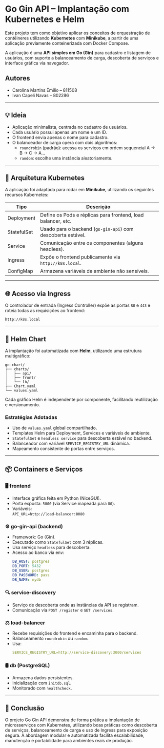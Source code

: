 # Go Gin API – Implantação com Kubernetes e Helm

Este projeto tem como objetivo aplicar os conceitos de orquestração de contêineres utilizando **Kubernetes** com **Minikube**, a partir de uma aplicação previamente conteinerizada com Docker Compose.

A aplicação é uma **API simples em Go (Gin)** para cadastro e listagem de usuários, com suporte a balanceamento de carga, descoberta de serviços e interface gráfica via navegador.

## Autores

- Carolina Martins Emilio – 811508  
- Ivan Capeli Navas – 802286

---

## 💡 Ideia

- Aplicação minimalista, centrada no cadastro de usuários.
- Cada usuário possui apenas um nome e um ID.
- O frontend envia apenas o nome para cadastro.
- O balanceador de carga opera com dois algoritmos:  
  - `roundrobin` (padrão): acessa os serviços em ordem sequencial A → B → C → A...  
  - `random`: escolhe uma instância aleatoriamente.

---

## 🧱 Arquitetura Kubernetes

A aplicação foi adaptada para rodar em **Minikube**, utilizando os seguintes recursos Kubernetes:

| Tipo        | Descrição                                                      |
|-------------|----------------------------------------------------------------|
| Deployment  | Define os Pods e réplicas para frontend, load balancer, etc.   |
| StatefulSet | Usado para o backend (`go-gin-api`) com descoberta estável.    |
| Service     | Comunicação entre os componentes (alguns headless).            |
| Ingress     | Expõe o frontend publicamente via `http://k8s.local`.          |
| ConfigMap   | Armazena variáveis de ambiente não sensíveis.                  |


---

## 🌐 Acesso via Ingress

O controlador de entrada (Ingress Controller) expõe as portas `80` e `443` e roteia todas as requisições ao frontend:

```text
http://k8s.local
```

---

## 🚀 Helm Chart

A implantação foi automatizada com **Helm**, utilizando uma estrutura multigráfico:

```
go-chart/
├── charts/
│   ├── api/
│   ├── front/
│   └── lb/
├── Chart.yaml
└── values.yaml
```

Cada gráfico Helm é independente por componente, facilitando reutilização e versionamento.

### Estratégias Adotadas

- Uso de `values.yaml` global compartilhado.
- Templates Helm para Deployment, Services e variáveis de ambiente.
- `StatefulSet` e `headless service` para descoberta estável no backend.
- Balanceador com variável `SERVICE_REGISTRY_URL` dinâmica.
- Mapeamento consistente de portas entre serviços.

---

## 📦 Containers e Serviços

### 🖥️ frontend
- Interface gráfica feita em Python (NiceGUI).
- Porta exposta: `5000` (via Service mapeada para `80`).
- Variáveis:  
  `API_URL=http://load-balancer:8080`

### ⚙️ go-gin-api (backend)
- Framework: Go (Gin).
- Executado como `StatefulSet` com 3 réplicas.
- Usa serviço `headless` para descoberta.
- Acesso ao banco via env:
  ```yaml
  DB_HOST: postgres
  DB_PORT: 5432
  DB_USER: postgres
  DB_PASSWORD: pass
  DB_NAME: mydb
  ```

### 🔍 service-discovery
- Serviço de descoberta onde as instâncias da API se registram.
- Comunicação via `POST /register` e `GET /services`.

### ⚖️ load-balancer
- Recebe requisições do frontend e encaminha para o backend.
- Balanceamento `roundrobin` ou `random`.
- Usa:
  ```yaml
  SERVICE_REGISTRY_URL=http://service-discovery:3000/services
  ```

### 🛢️ db (PostgreSQL)
- Armazena dados persistentes.
- Inicialização com `initdb.sql`.
- Monitorado com `healthcheck`.

---


## 📌 Conclusão

O projeto Go Gin API demonstra de forma prática a implantação de microsserviços com Kubernetes, utilizando boas práticas como descoberta de serviços, balanceamento de carga e uso de Ingress para exposição segura. A abordagem modular e automatizada facilita escalabilidade, manutenção e portabilidade para ambientes reais de produção.
